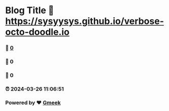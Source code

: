 # Blog Title :link: https://sysyysys.github.io/verbose-octo-doodle.io 
### :page_facing_up: [0](https://sysyysys.github.io/verbose-octo-doodle.io/tag.html) 
### :speech_balloon: 0 
### :hibiscus: 0 
### :alarm_clock: 2024-03-26 11:06:51 
### Powered by :heart: [Gmeek](https://github.com/Meekdai/Gmeek)
